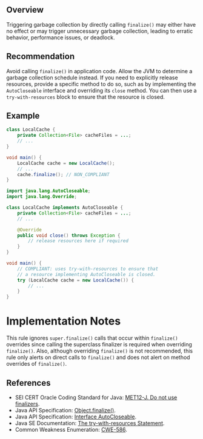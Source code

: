 ## Overview

Triggering garbage collection by directly calling `finalize()` may either have no effect or may trigger unnecessary garbage collection, leading to erratic behavior, performance issues, or deadlock.

## Recommendation

Avoid calling `finalize()` in application code. Allow the JVM to determine a garbage collection schedule instead. If you need to explicitly release resources, provide a specific method to do so, such as by implementing the `AutoCloseable` interface and overriding its `close` method. You can then use a `try-with-resources` block to ensure that the resource is closed.

## Example

```java
class LocalCache {
    private Collection<File> cacheFiles = ...;
    // ...
}

void main() {
    LocalCache cache = new LocalCache();
    // ...
    cache.finalize(); // NON_COMPLIANT
}

```

```java
import java.lang.AutoCloseable;
import java.lang.Override;

class LocalCache implements AutoCloseable {
    private Collection<File> cacheFiles = ...;
    // ...

    @Override
    public void close() throws Exception {
        // release resources here if required
    }
}

void main() {
    // COMPLIANT: uses try-with-resources to ensure that
    // a resource implementing AutoCloseable is closed.
    try (LocalCache cache = new LocalCache()) {
        // ...
    }
}

```

# Implementation Notes

This rule ignores `super.finalize()` calls that occur within `finalize()` overrides since calling the superclass finalizer is required when overriding `finalize()`. Also, although overriding `finalize()` is not recommended, this rule only alerts on direct calls to `finalize()` and does not alert on method overrides of `finalize()`.

## References

- SEI CERT Oracle Coding Standard for Java: [MET12-J. Do not use finalizers](https://wiki.sei.cmu.edu/confluence/display/java/MET12-J.+Do+not+use+finalizers).
- Java API Specification: [Object.finalize()](https://docs.oracle.com/javase/10/docs/api/java/lang/Object.html#finalize()).
- Java API Specification: [Interface AutoCloseable](https://docs.oracle.com/javase/10/docs/api/java/lang/AutoCloseable.html).
- Java SE Documentation: [The try-with-resources Statement](https://docs.oracle.com/javase/tutorial/essential/exceptions/tryResourceClose.html).
- Common Weakness Enumeration: [CWE-586](https://cwe.mitre.org/data/definitions/586).
